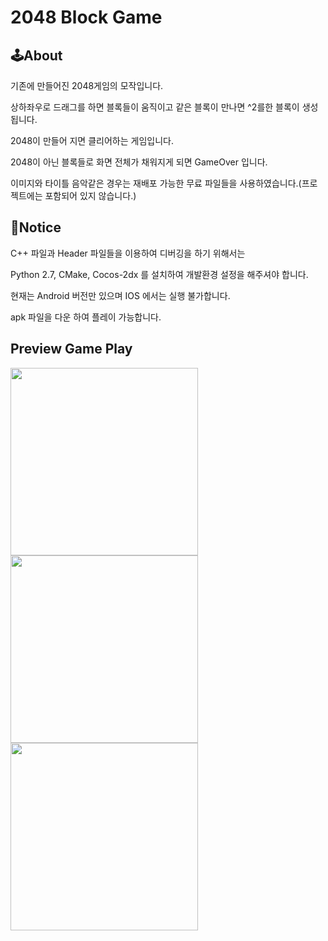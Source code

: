# 2048 Block Game

## 🕹About

기존에 만들어진 2048게임의 모작입니다.

상하좌우로 드래그를 하면 블록들이 움직이고 같은 블록이 만나면 ^2를한 블록이 생성됩니다.

2048이 만들어 지면 클리어하는 게임입니다.

2048이 아닌 블록들로 화면 전체가 채워지게 되면 GameOver 입니다.

이미지와 타이틀 음악같은 경우는 재배포 가능한 무료 파일들을 사용하였습니다.(프로젝트에는 포함되어 있지 않습니다.)

## 📢Notice

C++ 파일과 Header 파일들을 이용하여 디버깅을 하기 위해서는

Python 2.7, CMake, Cocos-2dx 를 설치하여 개발환경 설정을 해주셔야 합니다.

현재는 Android 버전만 있으며 IOS 에서는 실행 불가합니다.

apk 파일을 다운 하여 플레이 가능합니다.

## Preview Game Play

<div class="img-txt-wrap">
    <div class="img-wrap">
        <img width="300"  src="https://user-images.githubusercontent.com/83346490/141237812-a22f0a6d-666a-4c2d-906d-384358256455.png"/>
    </div>
    <div class="img-wrap">
        <img width="300" src="https://user-images.githubusercontent.com/83346490/141237680-75f6656e-1733-41a4-8556-a91715d87b03.png"/>
    </div>
    <div class="img-wrap">
        <img width="300" src="https://user-images.githubusercontent.com/83346490/141237854-defe9051-b556-47c6-9ea9-502f6b059ba8.png"/>
    </div>
</div>

